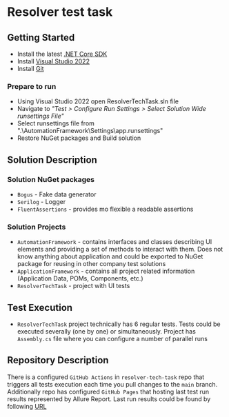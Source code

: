 # Resolver test task

## Getting Started

- Install the latest [.NET Core SDK](https://dotnet.microsoft.com/en-us/download)
- Install [Visual Studio 2022](https://visualstudio.microsoft.com/downloads/)
- Install [Git](https://git-scm.com/)

### Prepare to run

- Using Visual Studio 2022 open ResolverTechTask.sln file
- Navigate to _"Test > Configure Run Settings > Select Solution Wide runsettings File"_
- Select runsettings file from ".\AutomationFramework\Settings\app.runsettings"
- Restore NuGet packages and Build solution

## Solution Description

### Solution NuGet packages

- `Bogus` - Fake data generator
- `Serilog` - Logger
- `FluentAssertions` - provides mo flexible a readable assertions

### Solution Projects

- `AutomationFramework` - contains interfaces and classes describing UI elements and providing a set of methods to interact with them. Does not know anything about application and could be exported to NuGet package for reusing in other company test solutions
- `ApplicationFramework` - contains all project related information (Application Data, POMs, Components, etc.)
- `ResolverTechTask` - project with UI tests

## Test Execution

- `ResolverTechTask` project technically has 6 regular tests. Tests could be executed severally (one by one) or simultaneously. Project has `Assembly.cs` file where you can configure a number of parallel runs

## Repository Description

There is a configured `GitHub Actions` in `resolver-tech-task` repo that triggers all tests execution each time you pull changes to the `main` branch. Additionally repo has configured `GitHub Pages` that hosting last test run results represented by Allure Report. Last run results could be found by following [URL](https://shaddarion.github.io/resolver-tech-task/)
